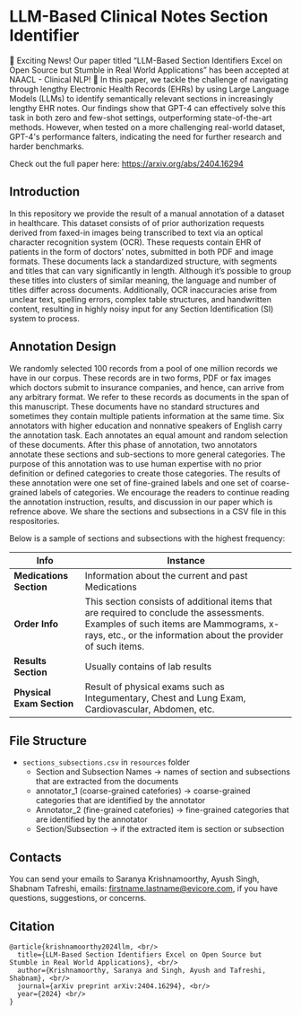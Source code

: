 # LLM-Based Clinical Notes Section Identifier

:tada: Exciting News! Our paper titled “LLM-Based Section Identifiers Excel on Open Source but Stumble in Real World Applications” has been accepted at NAACL - Clinical NLP! :tada:
In this paper, we tackle the challenge of navigating through lengthy Electronic Health Records (EHRs) by using Large Language Models (LLMs) to identify semantically relevant sections in increasingly lengthy EHR notes. Our findings show that GPT-4 can effectively solve this task in both zero and few-shot settings, outperforming state-of-the-art methods.
However, when tested on a more challenging real-world dataset, GPT-4's performance falters, indicating the need for further research and harder benchmarks.

Check out the full paper here: https://arxiv.org/abs/2404.16294 

## Introduction

In this repository we provide the result of a manual annotation of a dataset in healthcare. This dataset consists of of prior authorization requests derived from faxed-in images being transcribed to text via an optical character recognition system (OCR). These requests contain EHR of patients in the form of doctors’ notes, submitted in both PDF and image formats. These documents lack a standardized structure, with segments and titles that can vary significantly in length. Although it’s possible to group these titles into clusters of similar meaning, the language and number of titles differ across documents. Additionally, OCR inaccuracies arise from unclear text, spelling errors, complex table structures, and handwritten content, resulting in highly noisy input for any Section Identification (SI) system to process. 

## Annotation Design

We randomly selected 100 records from a pool of one million records we have in our corpus. These records are in two forms, PDF or fax images which doctors submit to insurance companies, and hence, can arrive from any arbitrary format. We refer to these records as documents in the span of this manuscript. These documents have no standard structures and sometimes they contain multiple patients information at the same time. Six annotators with higher education and nonnative speakers of English carry the annotation task. Each annotates an equal amount and random selection of these documents. After this phase of annotation, two annotators annotate these sections and sub-sections to more general categories. The purpose of this annotation was to use human expertise with no prior definition or defined categories to create those categories. The results of these annotation were one set of fine-grained labels and one set of coarse-grained labels of categories. We encourage the readers to continue reading the annotation instruction, results, and discussion in our paper which is refrence above. We share the sections and subsections in a CSV file in this respositories. 

Below is a sample of sections and subsections with the highest frequency:

| Info | Instance |
| --- | --- |
| **Medications Section** | Information about the current and past Medications |
| **Order Info** | This section consists of additional items that are required to conclude the assessments. Examples of such items are Mammograms, x-rays, etc., or the information about the provider of such items.  |
| **Results Section** | Usually contains of lab results |
| **Physical Exam Section** | Result of physical exams such as Integumentary, Chest and Lung Exam, Cardiovascular, Abdomen, etc. |

## File Structure

* `sections_subsections.csv` in `resources` folder
  * Section and Subsection Names -> names of section and subsections that are extracted from the documents
  * annotator_1 (coarse-grained catefories) -> coarse-grained categories that are identified by the annotator
  * Annotator_2 (fine-grained catefories) -> fine-grained categories that are identified by the annotator
  * Section/Subsection -> if the extracted item is section or subsection
    
## Contacts

You can send your emails to Saranya Krishnamoorthy, Ayush Singh, Shabnam Tafreshi, emails: firstname.lastname@evicore.com, if you have questions, suggestions, or concerns.

## Citation

```
@article{krishnamoorthy2024llm, <br/>
  title={LLM-Based Section Identifiers Excel on Open Source but Stumble in Real World Applications}, <br/>
  author={Krishnamoorthy, Saranya and Singh, Ayush and Tafreshi, Shabnam}, <br/>
  journal={arXiv preprint arXiv:2404.16294}, <br/>
  year={2024} <br/>
}
```

